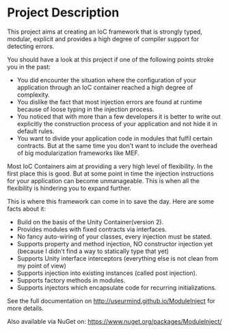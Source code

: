 Project Description
===================
This project aims at creating an IoC framework that is strongly typed, modular, explicit and provides a high degree of compiler support for detecting errors.

You should have a look at this project if one of the following points stroke you in the past:
* You did encounter the situation where the configuration of your application through an IoC container reached a high degree of complexity.
* You dislike the fact that most injection errors are found at runtime because of loose typing in the injection process.
* You noticed that with more than a few developers it is better to write out explicitly the construction process of your application and not hide it in default rules.
* You want to divide your application code in modules that fulfil certain contracts. But at the same time you don't want to include the overhead of big modularization frameworks like MEF.

Most IoC Containers aim at providing a very high level of flexibility. In the first place this is good. But at some point in time the injection instructions for your application
can become unmanageable. This is when all the flexibility is hindering you to expand further. 

This is where this framework can come in to save the day. Here are some facts about it:
* Build on the basis of the Unity Container(version 2).
* Provides modules with fixed contracts via interfaces.
* No fancy auto-wiring of your classes, every injection must be stated.
* Supports property and method injection, NO constructor injection yet (because I didn't find a way to statically type that yet)
* Supports Unity interface interceptors (everything else is not clean from my point of view)
* Supports injection into existing instances (called post injection).
* Supports factory methods in modules.
* Supports injectors which encapsulate code for recurring initializations.

See the full documentation on http://useurmind.github.io/ModuleInject for more details.

Also available via NuGet on:
	https://www.nuget.org/packages/ModuleInject/